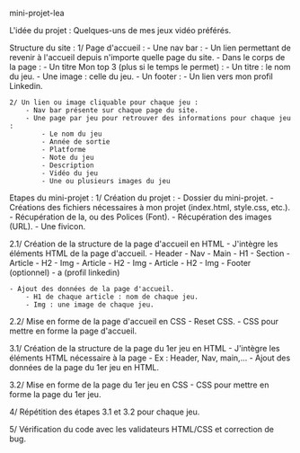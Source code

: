 mini-projet-lea

L'idée du projet : Quelques-uns de mes jeux vidéo préférés.

Structure du site :
    1/ Page d'accueil :
        - Une nav bar :
            - Un lien permettant de revenir à l'accueil depuis n'importe quelle page du site.
        - Dans le corps de la page :
            - Un titre Mon top 3 (plus si le temps le permet) :
                - Un titre : le nom du jeu.
                - Une image : celle du jeu.
        - Un footer :
            - Un lien vers mon profil Linkedin.

    2/ Un lien ou image cliquable pour chaque jeu :
        - Nav bar présente sur chaque page du site.
        - Une page par jeu pour retrouver des informations pour chaque jeu :
            - Le nom du jeu
            - Année de sortie
            - Platforme
            - Note du jeu
            - Description
            - Vidéo du jeu
            - Une ou plusieurs images du jeu


Etapes du mini-projet :
1/ Création du projet :
    - Dossier du mini-projet.
    - Créations des fichiers nécessaires à mon projet (index.html, style.css, etc.).
    - Récupération de la, ou des Polices (Font).
    - Récupération des images (URL).
    - Une fivicon.

2.1/ Création de la structure de la page d'accueil en HTML
    - J'intègre les éléments HTML de la page d'accueil.
        - Header
            - Nav
        - Main
        - H1
            - Section
                - Article
                   - H2
                   - Img
                - Article
                   - H2
                   - Img 
                - Article
                   - H2
                   - Img 
        - Footer (optionnel)
            - a (profil linkedin)
 
    - Ajout des données de la page d'accueil.
        - H1 de chaque article : nom de chaque jeu.
        - Img : une image de chaque jeu.

2.2/ Mise en forme de la page d'accueil en CSS
    - Reset CSS.
    - CSS pour mettre en forme la page d'accueil.

3.1/ Création de la structure de la page du 1er jeu en HTML
    - J'intègre les éléments HTML nécessaire à la page
        - Ex : Header, Nav, main,...
    - Ajout des données de la page du 1er jeu en HTML.

3.2/ Mise en forme de la page du 1er jeu en CSS
    - CSS pour mettre en forme la page du 1er jeu.

4/ Répétition des étapes 3.1 et 3.2 pour chaque jeu.

5/ Vérification du code avec les validateurs HTML/CSS et correction de bug.